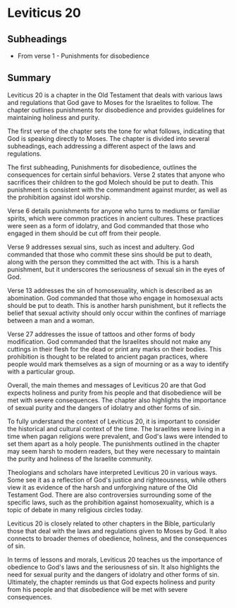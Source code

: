 # Leviticus 20

## Subheadings

* From verse 1 - Punishments for disobedience

## Summary

Leviticus 20 is a chapter in the Old Testament that deals with various laws and regulations that God gave to Moses for the Israelites to follow. The chapter outlines punishments for disobedience and provides guidelines for maintaining holiness and purity.

The first verse of the chapter sets the tone for what follows, indicating that God is speaking directly to Moses. The chapter is divided into several subheadings, each addressing a different aspect of the laws and regulations.

The first subheading, Punishments for disobedience, outlines the consequences for certain sinful behaviors. Verse 2 states that anyone who sacrifices their children to the god Molech should be put to death. This punishment is consistent with the commandment against murder, as well as the prohibition against idol worship.

Verse 6 details punishments for anyone who turns to mediums or familiar spirits, which were common practices in ancient cultures. These practices were seen as a form of idolatry, and God commanded that those who engaged in them should be cut off from their people.

Verse 9 addresses sexual sins, such as incest and adultery. God commanded that those who commit these sins should be put to death, along with the person they committed the act with. This is a harsh punishment, but it underscores the seriousness of sexual sin in the eyes of God.

Verse 13 addresses the sin of homosexuality, which is described as an abomination. God commanded that those who engage in homosexual acts should be put to death. This is another harsh punishment, but it reflects the belief that sexual activity should only occur within the confines of marriage between a man and a woman.

Verse 27 addresses the issue of tattoos and other forms of body modification. God commanded that the Israelites should not make any cuttings in their flesh for the dead or print any marks on their bodies. This prohibition is thought to be related to ancient pagan practices, where people would mark themselves as a sign of mourning or as a way to identify with a particular group.

Overall, the main themes and messages of Leviticus 20 are that God expects holiness and purity from his people and that disobedience will be met with severe consequences. The chapter also highlights the importance of sexual purity and the dangers of idolatry and other forms of sin.

To fully understand the context of Leviticus 20, it is important to consider the historical and cultural context of the time. The Israelites were living in a time when pagan religions were prevalent, and God's laws were intended to set them apart as a holy people. The punishments outlined in the chapter may seem harsh to modern readers, but they were necessary to maintain the purity and holiness of the Israelite community.

Theologians and scholars have interpreted Leviticus 20 in various ways. Some see it as a reflection of God's justice and righteousness, while others view it as evidence of the harsh and unforgiving nature of the Old Testament God. There are also controversies surrounding some of the specific laws, such as the prohibition against homosexuality, which is a topic of debate in many religious circles today.

Leviticus 20 is closely related to other chapters in the Bible, particularly those that deal with the laws and regulations given to Moses by God. It also connects to broader themes of obedience, holiness, and the consequences of sin.

In terms of lessons and morals, Leviticus 20 teaches us the importance of obedience to God's laws and the seriousness of sin. It also highlights the need for sexual purity and the dangers of idolatry and other forms of sin. Ultimately, the chapter reminds us that God expects holiness and purity from his people and that disobedience will be met with severe consequences.